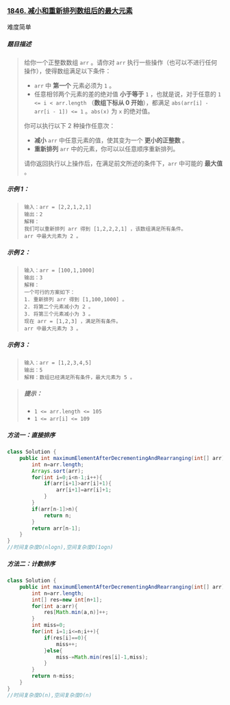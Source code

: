 ### [1846. 减小和重新排列数组后的最大元素](https://leetcode-cn.com/problems/maximum-element-after-decreasing-and-rearranging/)

难度简单

##### 题目描述

> 给你一个正整数数组 `arr` 。请你对 `arr` 执行一些操作（也可以不进行任何操作），使得数组满足以下条件：
>
> - `arr` 中 **第一个** 元素必须为 `1` 。
> - 任意相邻两个元素的差的绝对值 **小于等于** `1` ，也就是说，对于任意的 `1 <= i < arr.length` （**数组下标从 0 开始**），都满足 `abs(arr[i] - arr[i - 1]) <= 1` 。`abs(x)` 为 `x` 的绝对值。
>
> 你可以执行以下 2 种操作任意次：
>
> - **减小** `arr` 中任意元素的值，使其变为一个 **更小的正整数** 。
> - **重新排列** `arr` 中的元素，你可以以任意顺序重新排列。
>
> 请你返回执行以上操作后，在满足前文所述的条件下，`arr` 中可能的 **最大值** 。 

##### **示例 1：**

> ```
> 输入：arr = [2,2,1,2,1]
> 输出：2
> 解释：
> 我们可以重新排列 arr 得到 [1,2,2,2,1] ，该数组满足所有条件。
> arr 中最大元素为 2 。
> ```

##### **示例 2：**

> ```
> 输入：arr = [100,1,1000]
> 输出：3
> 解释：
> 一个可行的方案如下：
> 1. 重新排列 arr 得到 [1,100,1000] 。
> 2. 将第二个元素减小为 2 。
> 3. 将第三个元素减小为 3 。
> 现在 arr = [1,2,3] ，满足所有条件。
> arr 中最大元素为 3 。
> ```

##### **示例 3：**

> ```
> 输入：arr = [1,2,3,4,5]
> 输出：5
> 解释：数组已经满足所有条件，最大元素为 5 。
> ```

> ##### **提示：**
>
> - `1 <= arr.length <= 105`
> - `1 <= arr[i] <= 109`

##### 方法一：直接排序

```java
class Solution {
    public int maximumElementAfterDecrementingAndRearranging(int[] arr) {
        int n=arr.length;
        Arrays.sort(arr);
        for(int i=0;i<n-1;i++){
            if(arr[i+1]>arr[i]+1){
                arr[i+1]=arr[i]+1;
            } 
        }
        if(arr[n-1]>n){
            return n;
        }
        return arr[n-1];
    }
}
//时间复杂度O(nlogn),空间复杂度O(1ogn)
```

##### 方法二：计数排序

```java
class Solution {
    public int maximumElementAfterDecrementingAndRearranging(int[] arr) {
        int n=arr.length;
        int[] res=new int[n+1];
        for(int a:arr){
            res[Math.min(a,n)]++;
        }
        int miss=0;
        for(int i=1;i<=n;i++){
            if(res[i]==0){
                miss++;
            }else{
                miss-=Math.min(res[i]-1,miss);
            }
        }
        return n-miss;
    }
}
//时间复杂度O(n),空间复杂度O(n)
```

